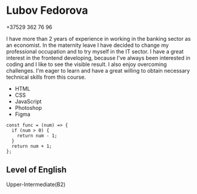 # Lubov Fedorova

+37529 362 76 96

I have more than 2 years of experience in working in the banking sector as an economist. In the maternity leave I have decided to change my professional occupation and to try myself in the IT sector. I have a great interest in the frontend developing, because I've always been interested in coding and I like to see the visible result. I also enjoy overcoming challenges. I'm eager to learn and have a great willing to obtain necessary technical skills from this course.

*   HTML
*   CSS
*   JavaScript
*   Photoshop
*   Figma

```
const func = (num) => {  
  if (num > 0) {  
    return num - 1;  
  }
  return num + 1;  
};  
```
##     Level of English   
Upper-Intermediate(B2)
